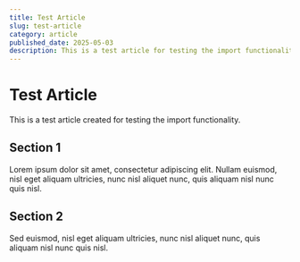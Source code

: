 ```yaml
---
title: Test Article
slug: test-article
category: article
published_date: 2025-05-03
description: This is a test article for testing the import functionality.
---
```


# Test Article

This is a test article created for testing the import functionality.

## Section 1

Lorem ipsum dolor sit amet, consectetur adipiscing elit. Nullam euismod, nisl eget aliquam ultricies, nunc nisl aliquet nunc, quis aliquam nisl nunc quis nisl.

## Section 2

Sed euismod, nisl eget aliquam ultricies, nunc nisl aliquet nunc, quis aliquam nisl nunc quis nisl.
